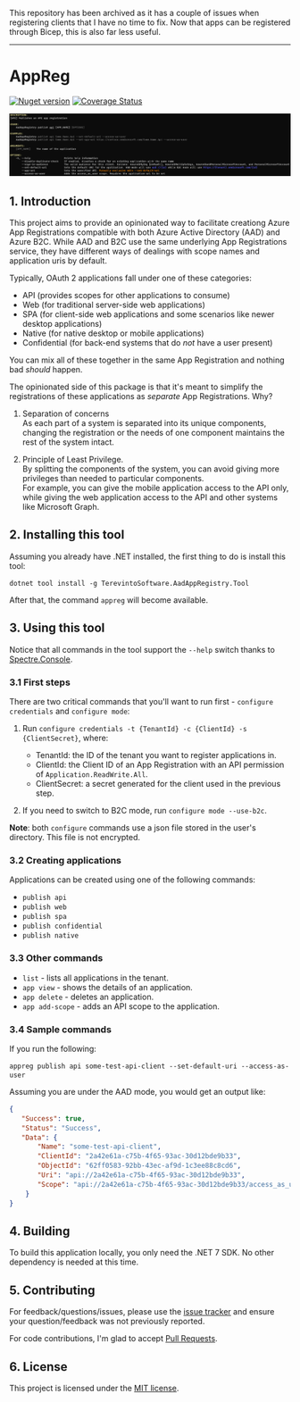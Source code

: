 This repository has been archived as it has a couple of issues when registering clients that I have no time to fix. Now that apps can be registered through Bicep, this is also far less useful.

--------------

# AppReg

[![Nuget version](https://img.shields.io/nuget/v/TerevintoSoftware.AadAppRegistry.Tool)](https://www.nuget.org/packages/TerevintoSoftware.AadAppRegistry.Tool/) [![Coverage Status](https://coveralls.io/repos/github/CamiloTerevinto/TerevintoSoftware.AadAppRegistry/badge.svg?branch=main)](https://coveralls.io/github/CamiloTerevinto/TerevintoSoftware.AadAppRegistry?branch=main)

![Sample image of the help screen for the publish api command](https://github.com/CamiloTerevinto/TerevintoSoftware.AadAppRegistry/blob/main/assets/sample.png?raw=true)

## 1. Introduction

This project aims to provide an opinionated way to facilitate creationg Azure App Registrations compatible with both Azure Active Directory (AAD) and Azure B2C. 
While AAD and B2C use the same underlying App Registrations service, they have different ways of dealings with scope names and application uris by default. 

Typically, OAuth 2 applications fall under one of these categories:

* API (provides scopes for other applications to consume)
* Web (for traditional server-side web applications)
* SPA (for client-side web applications and some scenarios like newer desktop applications)
* Native (for native desktop or mobile applications)
* Confidential (for back-end systems that do *not* have a user present)

You can mix all of these together in the same App Registration and nothing bad *should* happen. 

The opinionated side of this package is that it's meant to simplify the registrations of these applications as *separate* App Registrations. Why?

1. Separation of concerns  
As each part of a system is separated into its unique components, changing the registration or the needs of one component maintains the rest of the system intact.

2. Principle of Least Privilege.  
By splitting the components of the system, you can avoid giving more privileges than needed to particular components.   
For example, you can give the mobile application access to the API only, while giving the web application access to the API and other systems like Microsoft Graph.

## 2. Installing this tool

Assuming you already have .NET installed, the first thing to do is install this tool:

```
dotnet tool install -g TerevintoSoftware.AadAppRegistry.Tool
```

After that, the command `appreg` will become available. 

## 3. Using this tool

Notice that all commands in the tool support the `--help` switch thanks to [Spectre.Console](https://spectreconsole.net/).

### 3.1 First steps
There are two critical commands that you'll want to run first - `configure credentials` and `configure mode`:

1. Run `configure credentials -t {TenantId} -c {ClientId} -s {ClientSecret}`, where:
   * TenantId: the ID of the tenant you want to register applications in.
   * ClientId: the Client ID of an App Registration with an API permission of `Application.ReadWrite.All`.
   * ClientSecret: a secret generated for the client used in the previous step.

2. If you need to switch to B2C mode, run `configure mode --use-b2c`.

**Note**: both `configure` commands use a json file stored in the user's directory. This file is not encrypted. 

### 3.2 Creating applications

Applications can be created using one of the following commands:

* `publish api`
* `publish web`
* `publish spa`
* `publish confidential`
* `publish native`


### 3.3 Other commands

* `list` - lists all applications in the tenant.
* `app view` - shows the details of an application.
* `app delete` - deletes an application.
* `app add-scope` - adds an API scope to the application.

### 3.4 Sample commands

If you run the following: 

```
appreg publish api some-test-api-client --set-default-uri --access-as-user
```

Assuming you are under the AAD mode, you would get an output like:

```json
{
   "Success": true,
   "Status": "Success",
   "Data": {
       "Name": "some-test-api-client",
       "ClientId": "2a42e61a-c75b-4f65-93ac-30d12bde9b33",
       "ObjectId": "62ff0583-92bb-43ec-af9d-1c3ee88c8cd6",
       "Uri": "api://2a42e61a-c75b-4f65-93ac-30d12bde9b33",
       "Scope": "api://2a42e61a-c75b-4f65-93ac-30d12bde9b33/access_as_user"
    }
}
```

## 4. Building 

To build this application locally, you only need the .NET 7 SDK. No other dependency is needed at this time.

## 5. Contributing

For feedback/questions/issues, please use the [issue tracker](https://github.com/CamiloTerevinto/TerevintoSoftware.AadAppRegistry/issues) and ensure your question/feedback was not previously reported.

For code contributions, I'm glad to accept [Pull Requests](https://github.com/CamiloTerevinto/TerevintoSoftware.AadAppRegistry/pulls).


## 6. License

This project is licensed under the [MIT license](license.txt).
